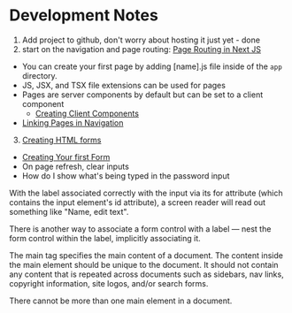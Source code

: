 # Development Notes

1. Add project to github, don't worry about hosting it just yet - done
2. start on the navigation and page routing: [Page Routing in Next JS](https://nextjs.org/docs/app/building-your-application/routing/linking-and-navigating)

- You can create your first page by adding [name].js file inside of the `app` directory.
- JS, JSX, and TSX file extensions can be used for pages
- Pages are server components by default but can be set to a client component
  - [Creating Client Components](https://nextjs.org/docs/app/building-your-application/rendering/client-components)
- [Linking Pages in Navigation](https://nextjs.org/docs/pages/building-your-application/routing/linking-and-navigating)

3. [Creating HTML forms](https://developer.mozilla.org/en-US/docs/Learn/Forms)

- [Creating Your first Form](https://developer.mozilla.org/en-US/docs/Learn/Forms/Your_first_form)
- On page refresh, clear inputs
- How do I show what's being typed in the password input

With the label associated correctly with the input via its for attribute (which contains the input element's id attribute), a screen reader will read out something like "Name, edit text".

There is another way to associate a form control with a label — nest the form control within the label, implicitly associating it.

The main tag specifies the main content of a document. The content inside the main element should be unique to the document. It should not contain any content that is repeated across documents such as sidebars, nav links, copyright information, site logos, and/or search forms.

There cannot be more than one main element in a document.
